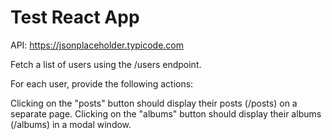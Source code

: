 # Test React App

API: https://jsonplaceholder.typicode.com

Fetch a list of users using the /users endpoint.

For each user, provide the following actions:

Clicking on the "posts" button should display their posts (/posts) on a separate page.
Clicking on the "albums" button should display their albums (/albums) in a modal window.
